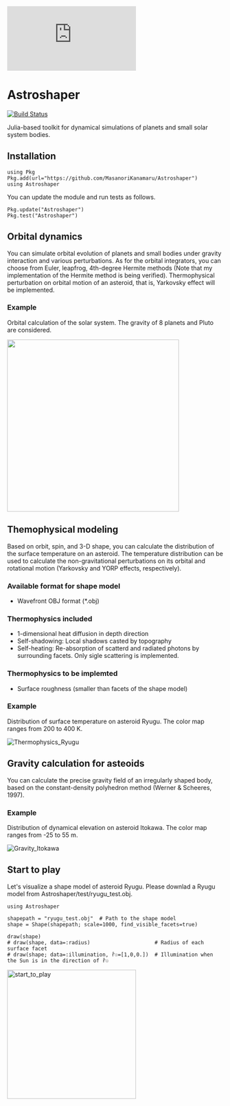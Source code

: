 
![test](https://github.com/MasanoriKanamaru/Astroshaper/files/7840328/Astroshaper_logo.pdf)

# Astroshaper

[![Build Status](https://travis-ci.com/MasanoriKanamaru/Astroshaper.svg?branch=main)](https://travis-ci.com/MasanoriKanamaru/Astroshaper)

Julia-based toolkit for dynamical simulations of planets and small solar system bodies.

## Installation

    using Pkg
    Pkg.add(url="https://github.com/MasanoriKanamaru/Astroshaper")
    using Astroshaper

You can update the module and run tests as follows.

    Pkg.update("Astroshaper")
    Pkg.test("Astroshaper")

## Orbital dynamics
You can simulate orbital evolution of planets and small bodies under gravity interaction and various perturbations.
As for the orbital integrators, you can choose from Euler, leapfrog,  4th-degree Hermite methods (Note that my implementation of the Hermite method is being verified). Thermophysical perturbation on orbital motion of an asteroid, that is, Yarkovsky effect will be implemented.

### Example
Orbital calculation of the solar system. The gravity of 8 planets and Pluto are considered.

<img src="https://user-images.githubusercontent.com/21192162/149469835-42fed69f-f93e-4123-80ea-baa6497aebca.gif" width="400">

## Themophysical modeling
Based on orbit, spin, and 3-D shape, you can calculate the distribution of the surface temperature on an asteroid. The temperature distribution can be used to calculate the non-gravitational perturbations on its orbital and rotational motion (Yarkovsky and YORP effects, respectively).

### Available format for shape model
- Wavefront OBJ format (\*.obj)

### Thermophysics included
- 1-dimensional heat diffusion in depth direction
- Self-shadowing: Local shadows casted by topography
- Self-heating: Re-absorption of scatterd and radiated photons by surrounding facets. Only sigle scattering is implemented.

### Thermophysics to be implemted
- Surface roughness (smaller than facets of the shape model)

### Example
Distribution of surface temperature on asteroid Ryugu. The color map ranges from 200 to 400 K.

![Thermophysics_Ryugu](https://user-images.githubusercontent.com/21192162/149468024-f403011f-b3d3-47ce-a69c-7daf78a40658.png)


## Gravity calculation for asteoids
You can calculate the precise gravity field of an irregularly shaped body, based on the constant-density polyhedron method (Werner & Scheeres, 1997).

### Example
Distribution of dynamical elevation on asteroid Itokawa. The color map ranges from -25 to 55 m.

![Gravity_Itokawa](https://user-images.githubusercontent.com/21192162/149465150-6cead63e-6027-402f-b866-5111dc5321a7.png)

## Start to play
Let's visualize a shape model of asteroid Ryugu.
Please downlad a Ryugu model from Astroshaper/test/ryugu_test.obj.

    using Astroshaper

    shapepath = "ryugu_test.obj"  # Path to the shape model
    shape = Shape(shapepath; scale=1000, find_visible_facets=true)

    draw(shape)
    # draw(shape, data=:radius)                     # Radius of each surface facet
    # draw(shape; data=:illumination, r̂☉=[1,0,0.])  # Illumination when the Sun is in the direction of r̂☉

<img width="300" alt="start_to_play" src="https://user-images.githubusercontent.com/21192162/148867940-21db4a00-8aef-4030-ab94-397d4f3b572c.png">

